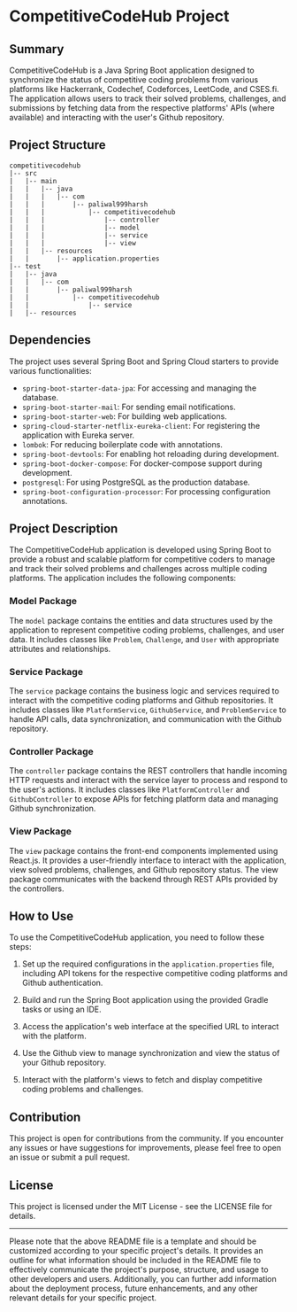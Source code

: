 # CompetitiveCodeHub Project

## Summary
CompetitiveCodeHub is a Java Spring Boot application designed to synchronize the status of competitive coding problems from various platforms like Hackerrank, Codechef, Codeforces, LeetCode, and CSES.fi. The application allows users to track their solved problems, challenges, and submissions by fetching data from the respective platforms' APIs (where available) and interacting with the user's Github repository.

## Project Structure

```
competitivecodehub
|-- src
|   |-- main
|   |   |-- java
|   |   |   |-- com
|   |   |       |-- paliwal999harsh
|   |   |           |-- competitivecodehub
|   |   |               |-- controller
|   |   |               |-- model
|   |   |               |-- service
|   |   |               |-- view
|   |   |-- resources
|   |       |-- application.properties
|-- test
|   |-- java
|   |   |-- com
|   |       |-- paliwal999harsh
|   |           |-- competitivecodehub
|   |               |-- service
|   |-- resources
```

## Dependencies
The project uses several Spring Boot and Spring Cloud starters to provide various functionalities:

- `spring-boot-starter-data-jpa`: For accessing and managing the database.
- `spring-boot-starter-mail`: For sending email notifications.
- `spring-boot-starter-web`: For building web applications.
- `spring-cloud-starter-netflix-eureka-client`: For registering the application with Eureka server.
- `lombok`: For reducing boilerplate code with annotations.
- `spring-boot-devtools`: For enabling hot reloading during development.
- `spring-boot-docker-compose`: For docker-compose support during development.
- `postgresql`: For using PostgreSQL as the production database.
- `spring-boot-configuration-processor`: For processing configuration annotations.

## Project Description
The CompetitiveCodeHub application is developed using Spring Boot to provide a robust and scalable platform for competitive coders to manage and track their solved problems and challenges across multiple coding platforms. The application includes the following components:

### Model Package
The `model` package contains the entities and data structures used by the application to represent competitive coding problems, challenges, and user data. It includes classes like `Problem`, `Challenge`, and `User` with appropriate attributes and relationships.

### Service Package
The `service` package contains the business logic and services required to interact with the competitive coding platforms and Github repositories. It includes classes like `PlatformService`, `GithubService`, and `ProblemService` to handle API calls, data synchronization, and communication with the Github repository.

### Controller Package
The `controller` package contains the REST controllers that handle incoming HTTP requests and interact with the service layer to process and respond to the user's actions. It includes classes like `PlatformController` and `GithubController` to expose APIs for fetching platform data and managing Github synchronization.

### View Package
The `view` package contains the front-end components implemented using React.js. It provides a user-friendly interface to interact with the application, view solved problems, challenges, and Github repository status. The view package communicates with the backend through REST APIs provided by the controllers.

## How to Use
To use the CompetitiveCodeHub application, you need to follow these steps:

1. Set up the required configurations in the `application.properties` file, including API tokens for the respective competitive coding platforms and Github authentication.

2. Build and run the Spring Boot application using the provided Gradle tasks or using an IDE.

3. Access the application's web interface at the specified URL to interact with the platform.

4. Use the Github view to manage synchronization and view the status of your Github repository.

5. Interact with the platform's views to fetch and display competitive coding problems and challenges.

## Contribution
This project is open for contributions from the community. If you encounter any issues or have suggestions for improvements, please feel free to open an issue or submit a pull request.

## License
This project is licensed under the MIT License - see the LICENSE file for details.

---

Please note that the above README file is a template and should be customized according to your specific project's details. It provides an outline for what information should be included in the README file to effectively communicate the project's purpose, structure, and usage to other developers and users. Additionally, you can further add information about the deployment process, future enhancements, and any other relevant details for your specific project.
